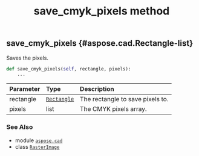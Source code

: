 ﻿---
title: save_cmyk_pixels method
second_title: Aspose.CAD for Python via .NET API References
description: 
type: docs
weight: 350
url: /python-net/aspose.cad/rasterimage/save_cmyk_pixels/
is_root: false
---

## save_cmyk_pixels {#aspose.cad.Rectangle-list}

Saves the pixels.



```python
def save_cmyk_pixels(self, rectangle, pixels):
    ...
```


| Parameter | Type | Description |
| :- | :- | :- |
| rectangle | [`Rectangle`](/cad/python-net/aspose.cad/rectangle) | The rectangle to save pixels to. |
| pixels | list | The CMYK pixels array. |



### See Also
* module [`aspose.cad`](../../)
* class [`RasterImage`](/cad/python-net/aspose.cad/rasterimage)

